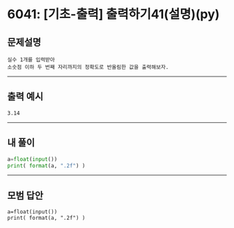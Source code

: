 # 6041: [기초-출력] 출력하기41(설명)(py)
## 문제설명
```
실수 1개를 입력받아
소숫점 이하 두 번째 자리까지의 정확도로 반올림한 값을 출력해보자.
```
***
## 출력 예시
~~~
3.14
~~~
***
## 내 풀이
```python
a=float(input())
print( format(a, ".2f") )
````
***
## 모범 답안
~~~pyhton
a=float(input())
print( format(a, ".2f") )

~~~